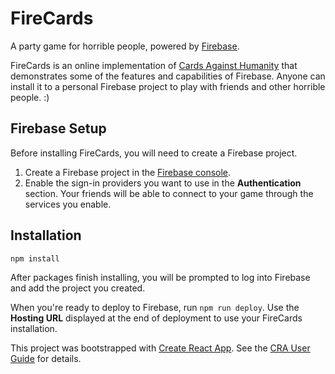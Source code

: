 FireCards
=========

A party game for horrible people,
powered by [Firebase](https://firebase.google.com).

FireCards is an online implementation of
[Cards Against Humanity](https://cardsagainsthumanity.com) that demonstrates
some of the features and capabilities of Firebase. Anyone can install it to a
personal Firebase project to play with friends and other horrible people. :)

## Firebase Setup

Before installing FireCards, you will need to create a Firebase project.
1. Create a Firebase project in the
  [Firebase console](https://console.firebase.google.com/).
2. Enable the sign-in providers you want to use in the **Authentication**
  section. Your friends will be able to connect to your game through the
  services you enable.

## Installation

    npm install

After packages finish installing, you will be prompted to log into Firebase and
add the project you created.

When you're ready to deploy to Firebase, run `npm run deploy`.
Use the **Hosting URL** displayed at the end of deployment to use your FireCards
installation.

This project was bootstrapped with
[Create React App](https://github.com/facebookincubator/create-react-app).
See the [CRA User Guide](https://github.com/facebookincubator/create-react-app/blob/master/packages/react-scripts/template/README.md) for details.